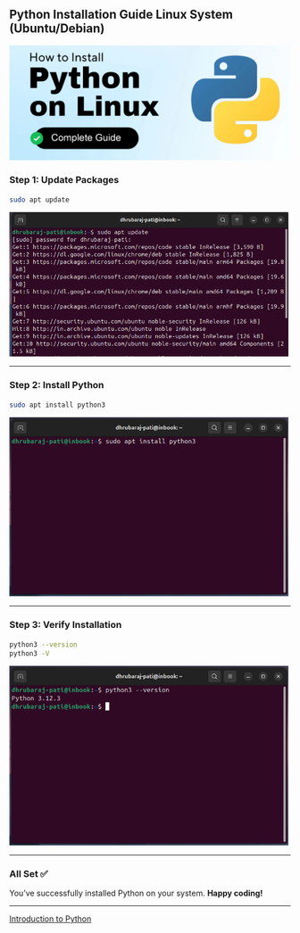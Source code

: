 ## Python Installation Guide Linux System (Ubuntu/Debian)

![Python Cover Photo](Images/linuxCover.png)

### Step 1: Update Packages

```bash
sudo apt update
```

<p>
  <img src="Images/update.png" alt="Download Python" width="500">
</p>

---

### Step 2: Install Python

```bash
sudo apt install python3
```

<p>
  <img src="Images/install.png" alt="Download Python" width="500">
</p>

---

### Step 3: Verify Installation

```bash
python3 --version
python3 -V
```

<p>
  <img src="Images/ VerifyPython.png" alt="Download Python" width="500">
</p>

---

### All Set ✅

You’ve successfully installed Python on your system. **Happy coding!**

---

[Introduction to Python](https://github.com/codewithdhruba01/Learn-python-language/tree/master/01_Introduction)
